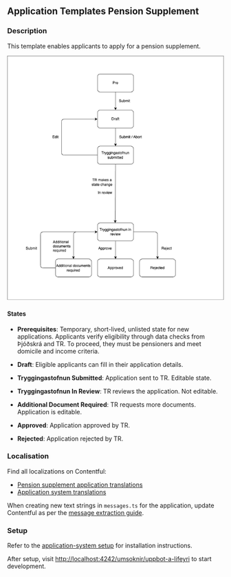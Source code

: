 ## Application Templates Pension Supplement

### Description

This template enables applicants to apply for a pension supplement.

![Application Flow Chart](../core/assets/tr-applications-flow-chart.png)

#### States

- **Prerequisites**: Temporary, short-lived, unlisted state for new applications. Applicants verify eligibility through data checks from Þjóðskrá and TR. To proceed, they must be pensioners and meet domicile and income criteria.

- **Draft**: Eligible applicants can fill in their application details.

- **Tryggingastofnun Submitted**: Application sent to TR. Editable state.

- **Tryggingastofnun In Review**: TR reviews the application. Not editable.

- **Additional Document Required**: TR requests more documents. Application is editable.

- **Approved**: Application approved by TR.

- **Rejected**: Application rejected by TR.

### Localisation

Find all localizations on Contentful:

- [Pension supplement application translations](https://app.contentful.com/spaces/8k0h54kbe6bj/entries/ul.application)
- [Application system translations](https://app.contentful.com/spaces/8k0h54kbe6bj/entries/application.system)

When creating new text strings in `messages.ts` for the application, update Contentful as per the [message extraction guide](../../../localization/README.md#message-extraction).

### Setup

Refer to the [application-system setup](../../../../apps/application-system/README.md) for installation instructions.

After setup, visit [http://localhost:4242/umsoknir/uppbot-a-lifeyri](http://localhost:4242/umsoknir/uppbot-a-lifeyri) to start development.